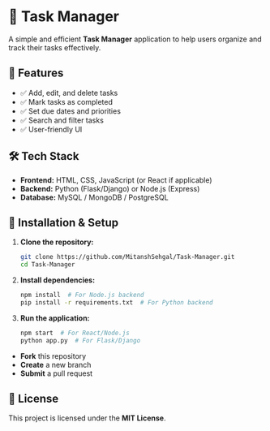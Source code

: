 # 📌 Task Manager
A simple and efficient **Task Manager** application to help users organize and track their tasks effectively.

## 🚀 Features
- ✅ Add, edit, and delete tasks
- ✅ Mark tasks as completed
- ✅ Set due dates and priorities
- ✅ Search and filter tasks
- ✅ User-friendly UI

## 🛠 Tech Stack
- **Frontend:** HTML, CSS, JavaScript (or React if applicable)
- **Backend:** Python (Flask/Django) or Node.js (Express)
- **Database:** MySQL / MongoDB / PostgreSQL

## 🎯 Installation & Setup
1. **Clone the repository:**
   ```bash
   git clone https://github.com/MitanshSehgal/Task-Manager.git
   cd Task-Manager
   ```
2. **Install dependencies:**
   ```bash
   npm install  # For Node.js backend
   pip install -r requirements.txt  # For Python backend
   ```
3. **Run the application:**
   ```bash
   npm start  # For React/Node.js
   python app.py  # For Flask/Django
   ```
- **Fork** this repository
- **Create** a new branch
- **Submit** a pull request

## 📜 License
This project is licensed under the **MIT License**.
